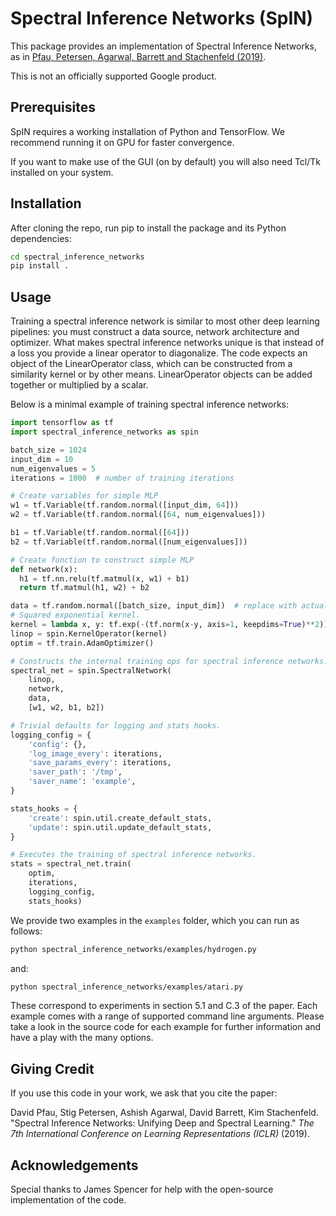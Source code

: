 # Spectral Inference Networks (SpIN)
This package provides an implementation of Spectral Inference Networks,
as in [Pfau, Petersen, Agarwal, Barrett and Stachenfeld (2019)](https://arxiv.org/abs/1806.02215).

This is not an officially supported Google product.

## Prerequisites
SpIN requires a working installation of Python and TensorFlow. We recommend
running it on GPU for faster convergence.

If you want to make use of the GUI (on by default) you will also need Tcl/Tk
installed on your system.

## Installation
After cloning the repo, run pip to install the package and its Python
dependencies:

```bash
cd spectral_inference_networks
pip install .
```

## Usage
Training a spectral inference network is similar to most other deep learning
pipelines: you must construct a data source, network architecture and optimizer.
What makes spectral inference networks unique is that instead of a loss you
provide a linear operator to diagonalize. The code expects an object of the
LinearOperator class, which can be constructed from a similarity kernel or by
other means. LinearOperator objects can be added together or multiplied by a
scalar.

Below is a minimal example of training spectral inference networks:

```python
import tensorflow as tf
import spectral_inference_networks as spin

batch_size = 1024
input_dim = 10
num_eigenvalues = 5
iterations = 1000  # number of training iterations

# Create variables for simple MLP
w1 = tf.Variable(tf.random.normal([input_dim, 64]))
w2 = tf.Variable(tf.random.normal([64, num_eigenvalues]))

b1 = tf.Variable(tf.random.normal([64]))
b2 = tf.Variable(tf.random.normal([num_eigenvalues]))

# Create function to construct simple MLP
def network(x):
  h1 = tf.nn.relu(tf.matmul(x, w1) + b1)
  return tf.matmul(h1, w2) + b2

data = tf.random.normal([batch_size, input_dim])  # replace with actual data
# Squared exponential kernel.
kernel = lambda x, y: tf.exp(-(tf.norm(x-y, axis=1, keepdims=True)**2))
linop = spin.KernelOperator(kernel)
optim = tf.train.AdamOptimizer()

# Constructs the internal training ops for spectral inference networks.
spectral_net = spin.SpectralNetwork(
    linop,
    network,
    data,
    [w1, w2, b1, b2])

# Trivial defaults for logging and stats hooks.
logging_config = {
    'config': {},
    'log_image_every': iterations,
    'save_params_every': iterations,
    'saver_path': '/tmp',
    'saver_name': 'example',
}

stats_hooks = {
    'create': spin.util.create_default_stats,
    'update': spin.util.update_default_stats,
}

# Executes the training of spectral inference networks.
stats = spectral_net.train(
    optim,
    iterations,
    logging_config,
    stats_hooks)
```

We provide two examples in the `examples` folder, which you can run as follows:

```bash
python spectral_inference_networks/examples/hydrogen.py
```

and:

```bash
python spectral_inference_networks/examples/atari.py
```
These correspond to experiments in section 5.1 and C.3 of the paper.
Each example comes with a range of supported command line arguments. Please
take a look in the source code for each example for further information and have
a play with the many options.

## Giving Credit
If you use this code in your work, we ask that you cite the paper:

David Pfau, Stig Petersen, Ashish Agarwal, David Barrett, Kim Stachenfeld.
"Spectral Inference Networks: Unifying Deep and Spectral Learning."
_The 7th International Conference on Learning Representations (ICLR)_ (2019).

## Acknowledgements
Special thanks to James Spencer for help with the open-source implementation of
the code.
